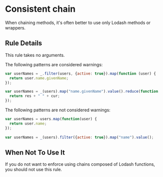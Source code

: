# Consistent chain

When chaining methods, it's often better to use only Lodash methods or wrappers.

## Rule Details

This rule takes no arguments.

The following patterns are considered warnings:

```js
var userNames = _.filter(users, {active: true}).map(function (user) { 
  return user.name.givenName; 
});

var userNames = _(users).map("name.givenName").value().reduce(function (res, cur) { 
  return res + " " + cur; 
});
```

The following patterns are not considered warnings:

```js
var userNames = users.map(function(user) {
  return user.name; 
});
 
var userNames = _(users).filter({active: true}).map("name").value();
```


## When Not To Use It

If you do not want to enforce using chains composed of Lodash functions, you should not use this rule.
